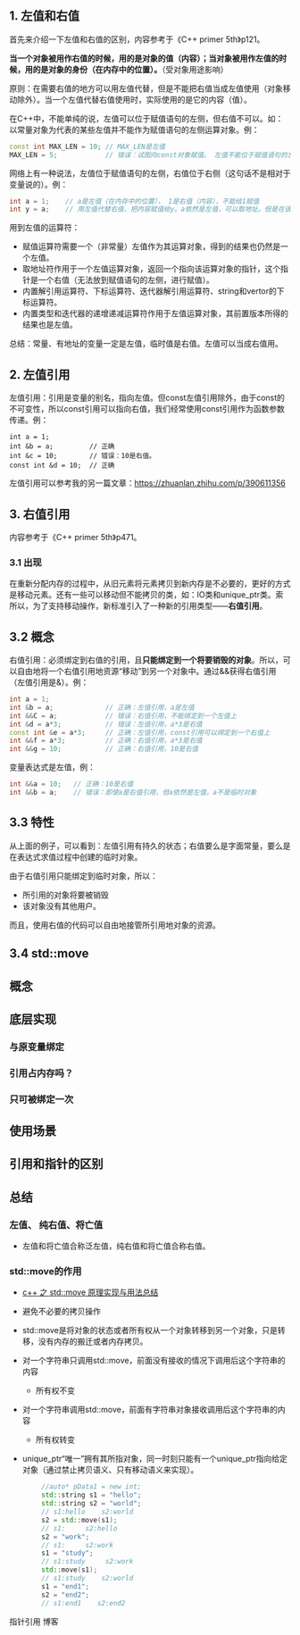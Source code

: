 ## 1. 左值和右值

首先来介绍一下左值和右值的区别，内容参考于《C++ primer 5th》p121。

**当一个对象被用作右值的时候，用的是对象的值（内容）；当对象被用作左值的时候，用的是对象的身份（在内存中的位置）。**（受对象用途影响）

原则：在需要右值的地方可以用左值代替，但是不能把右值当成左值使用（对象移动除外）。当一个左值代替右值使用时，实际使用的是它的内容（值）。

在C++中，不能单纯的说，左值可以位于赋值语句的左侧，但右值不可以。如：以常量对象为代表的某些左值并不能作为赋值语句的左侧运算对象。例：

```c++
const int MAX_LEN = 10; // MAX_LEN是左值
MAX_LEN = 5;            // 错误：试图向const对象赋值。 左值不能位于赋值语句的左侧。
```

网络上有一种说法，左值位于赋值语句的左侧，右值位于右侧（这句话不是相对于变量说的）。例：

```c++
int a = 1;    // a是左值（在内存中的位置）， 1是右值（内容），不能给1赋值
int y = a;    // 用左值代替右值，把内容赋值给y。a依然是左值，可以取地址。但是在该表达式中，左值代替右值使用，所以赋值语句右边也可以说是右值，只不过是a的内容。
```

用到左值的运算符：

- 赋值运算符需要一个（非常量）左值作为其运算对象，得到的结果也仍然是一个左值。
- 取地址符作用于一个左值运算对象，返回一个指向该运算对象的指针，这个指针是一个右值（无法放到赋值语句的左侧，进行赋值）。
- 内置解引用运算符、下标运算符、迭代器解引用运算符、string和vertor的下标运算符。
- 内置类型和迭代器的递增递减运算符作用于左值运算对象，其前置版本所得的结果也是左值。

总结：常量、有地址的变量一定是左值，临时值是右值。左值可以当成右值用。

## 2. 左值引用

左值引用：引用是变量的别名，指向左值。但const左值引用除外，由于const的不可变性，所以const引用可以指向右值，我们经常使用const引用作为函数参数传递。例：

```
int a = 1;    
int &b = a;			// 正确
int &c = 10;		// 错误：10是右值。
const int &d = 10;  // 正确 
```

左值引用可以参考我的另一篇文章：https://zhuanlan.zhihu.com/p/390611356

## 3. 右值引用

内容参考于《C++ primer 5th》p471。

### 3.1 出现

在重新分配内存的过程中，从旧元素将元素拷贝到新内存是不必要的，更好的方式是移动元素。还有一些可以移动但不能拷贝的类，如：IO类和unique_ptr类。索所以，为了支持移动操作，新标准引入了一种新的引用类型——**右值引用**。

## 3.2 概念

右值引用：必须绑定到右值的引用，且**只能绑定到一个将要销毁的对象**。所以，可以自由地将一个右值引用地资源“移动”到另一个对象中。通过&&获得右值引用（左值引用是&）。例：

```c++
int a = 1;
int &b = a;   			// 正确：左值引用，a是左值
int &&C = a;  			// 错误：右值引用，不能绑定到一个左值上
int &d = a*3; 			// 错误：左值引用，a*3是右值
const int &e = a*3; 	// 正确：左值引用，const引用可以绑定到一个右值上
int &&f = a*3;     		// 正确：右值引用，a*3是右值
int &&g = 10;			// 正确：右值引用，10是右值
```

变量表达式是左值，例：

```c++
int &&a = 10;   // 正确：10是右值
int &&b = a; 	// 错误：即使a是右值引用，但a依然是左值，a不是临时对象
```

## 3.3 特性

从上面的例子，可以看到：左值引用有持久的状态；右值要么是字面常量，要么是在表达式求值过程中创建的临时对象。

由于右值引用只能绑定到临时对象，所以：

- 所引用的对象将要被销毁
- 该对象没有其他用户。

而且，使用右值的代码可以自由地接管所引用地对象的资源。

## 3.4 std::move





















## 概念

## 底层实现

### 与原变量绑定

### 引用占内存吗？

### 只可被绑定一次

## 使用场景

## 引用和指针的区别

## 总结





### 左值、 纯右值、将亡值

- 左值和将亡值合称泛左值，纯右值和将亡值合称右值。

### std::move的作用

- [c++ 之 std::move 原理实现与用法总结](https://blog.csdn.net/p942005405/article/details/84644069/)

- 避免不必要的拷贝操作

- std::move是将对象的状态或者所有权从一个对象转移到另一个对象，只是转移，没有内存的搬迁或者内存拷贝。

- 对一个字符串只调用std::move，前面没有接收的情况下调用后这个字符串的内容

  -  所有权不变

- 对一个字符串调用std::move，前面有字符串对象接收调用后这个字符串的内容

  - 所有权转变

- unique_ptr“唯一”拥有其所指对象，同一时刻只能有一个unique_ptr指向给定对象（通过禁止拷贝语义、只有移动语义来实现）。

```c++
		//auto* pData1 = new int;
    	std::string s1 = "hello";
    	std::string s2 = "world";
    	// s1:hello    s2:world
    	s2 = std::move(s1);
    	// s1:     s2:hello
    	s2 = "work";
    	// s1:     s2:work
    	s1 = "study";
    	// s1:study     s2:work
    	std::move(s1);
    	// s1:study    s2:world
    	s1 = "end1";
    	s2 = "end2";
    	// s1:end1    s2:end2
```



指针引用 博客